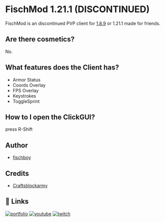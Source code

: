 # FischMod 1.21.1 (DISCONTINUED)
FischMod is an discontinued PVP client for [1.8.9](https://github.com/fischboy1337/FischMod-1.8.9) or 1.21.1 made for friends.

## Are there cosmetics?
No.

## What features does the Client has?
- Armor Status
- Coords Overlay
- FPS Overlay
- Keystrokes
- ToggleSprint

## How to I open the ClickGUI?
press R-Shift

## Author

- [fischboy](https://github.com/fischboy1337)
## Credits

- [Craftsblockarmy](https://www.youtube.com/@craftscodesarmy/videos)

## 🔗 Links
[![portfolio](https://img.shields.io/badge/my_portfolio-000?style=for-the-badge&logo=ko-fi&logoColor=white)](https://fischboy.eu/)
[![youtube](https://img.shields.io/badge/youtube-0A66C2?style=for-the-badge&logo=youtube&logoColor=white)](https://www.youtube.com/@fischboy)
[![twitch](https://img.shields.io/badge/twitch-0A66C2?style=for-the-badge&logo=twitch&logoColor=white)](https://www.twitch.com/fischboy1)

